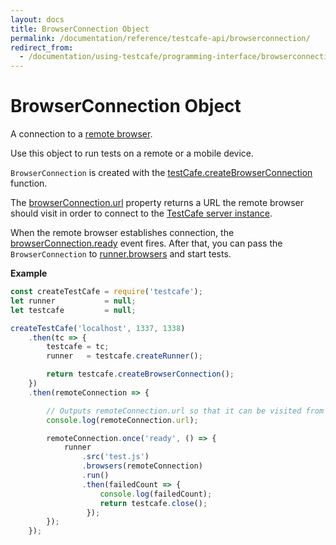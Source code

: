 ```yaml
---
layout: docs
title: BrowserConnection Object
permalink: /documentation/reference/testcafe-api/browserconnection/
redirect_from:
  - /documentation/using-testcafe/programming-interface/browserconnection.html
---
```

# BrowserConnection Object

A connection to a [remote browser](../../../guides/concepts/browsers.md#browsers-on-remote-devices).

Use this object to run tests on a remote or a mobile device.

`BrowserConnection` is created with the [testCafe.createBrowserConnection](../testcafe/createbrowserconnection.md) function.

The [browserConnection.url](url.md) property returns a URL the remote browser should visit in order to connect to the [TestCafe server instance](../testcafe/README.md).

When the remote browser establishes connection, the [browserConnection.ready](ready.md) event fires. After that, you can pass the `BrowserConnection` to [runner.browsers](../runner/browsers.md) and start tests.

**Example**

```js
const createTestCafe = require('testcafe');
let runner           = null;
let testcafe         = null;

createTestCafe('localhost', 1337, 1338)
    .then(tc => {
        testcafe = tc;
        runner   = testcafe.createRunner();

        return testcafe.createBrowserConnection();
    })
    .then(remoteConnection => {

        // Outputs remoteConnection.url so that it can be visited from the remote browser.
        console.log(remoteConnection.url);

        remoteConnection.once('ready', () => {
            runner
                .src('test.js')
                .browsers(remoteConnection)
                .run()
                .then(failedCount => {
                    console.log(failedCount);
                    return testcafe.close();
                 });
        });
    });
```

